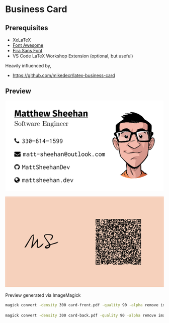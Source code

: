# Business Card

## Prerequisites

- XeLaTeX
- [Font Awesome](https://github.com/xdanaux/fontawesome-latex)
- [Fira Sans Font](https://github.com/mozilla/Fira)
- VS Code LaTeX Workshop Extension (optional, but useful)

Heavily influenced by,

- https://github.com/mikedecr/latex-business-card

## Preview

![Card Front](./images/card-front.png)

![Card Back](./images/card-back.png)

Preview generated via ImageMagick

```sh
magick convert -density 300 card-front.pdf -quality 90 -alpha remove images/card-front.png

magick convert -density 300 card-back.pdf -quality 90 -alpha remove images/card-back.png
```
